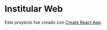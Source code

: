 # Institular Web

Este proyecto fue creado con [Create React App](https://github.com/facebook/create-react-app).
